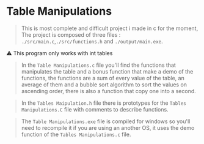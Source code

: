 # Table Manipulations

> This is most complete and difficult project i made in c for the moment,
> The project is composed of three files : `./src/main.c`,`./src/functions.h` and `./output/main.exe`.

⚠️ This program only works with int tables

> In the `Table Manipulations.c` file you'll find the functions that manipulates the table and a bonus function that make a demo of the functions, the functions are a sum of every value of the table, an average of them and a bubble sort algorithm to sort the values on ascending order, there is also a function that copy one into a second.

> In the `Tables Maipulation.h` file there is prototypes for the `Tables Manipulations.C` file with comments to describe functions.

> The `Table Manipulations.exe` file is compiled for windows so you'll need to recompile it if you are using an another OS, it uses the demo function of the `Tables Manipulations.c` file.
